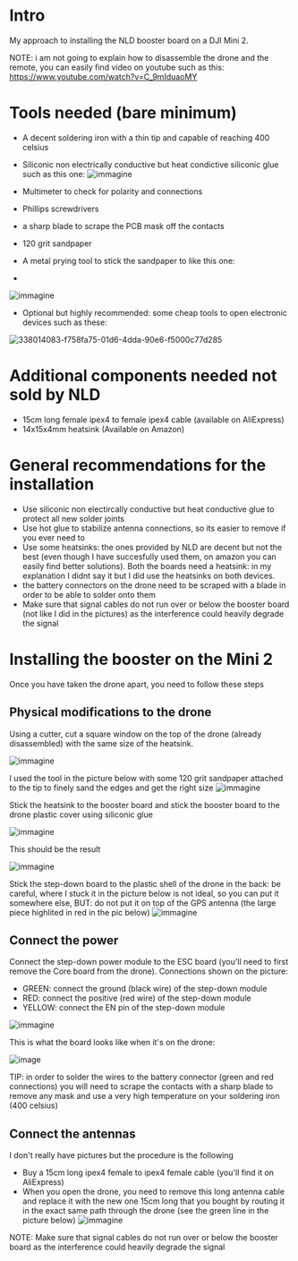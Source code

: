 # Intro
My approach to installing the NLD booster board on a DJI Mini 2.

NOTE: i am not going to explain how to disassemble the drone and the remote, you can easily find video on youtube such as this: https://www.youtube.com/watch?v=C_9mIduaoMY

# Tools needed (bare minimum)
- A decent soldering iron with a thin tip and capable of reaching 400 celsius
- Siliconic non electrically conductive but heat condictive siliconic glue such as this one:
![immagine](https://github.com/user-attachments/assets/2a0a0e62-e4f0-48af-b45c-07f20505b6b9)

- Multimeter to check for polarity and connections
- Phillips screwdrivers
- a sharp blade to scrape the PCB mask off the contacts
- 120 grit sandpaper
- A metal prying tool to stick the sandpaper to like this one:
- 
![immagine](https://github.com/user-attachments/assets/a5628589-9d4c-4091-a76e-7ce5e8a4b9c8)
- Optional but highly recommended: some cheap tools to open electronic devices such as these:

![338014083-f758fa75-01d6-4dda-90e6-f5000c77d285](https://github.com/user-attachments/assets/3a104caa-c078-41a8-82ae-4bfe9642fcd5)

# Additional components needed not sold by NLD
- 15cm long female ipex4 to female ipex4 cable (available on AliExpress)
- 14x15x4mm heatsink (Available on Amazon)

# General recommendations for the installation
- Use siliconic non electircally conductive but heat conductive glue to protect all new solder joints
- Use hot glue to stabilize antenna connections, so its easier to remove if you ever need to
- Use some heatsinks: the ones provided by NLD are decent but not the best (even though I have succesfully used them, on amazon you can easily find better solutions). Both the boards need a heatsink: in my explanation I didnt say it but I did use the heatsinks on both devices. 
- the battery connectors on the drone need to be scraped with a blade in order to be able to solder onto them
- Make sure that signal cables do not run over or below the booster board (not like I did in the pictures) as the interference could heavily degrade the signal


# Installing the booster on the Mini 2
Once you have taken the drone apart, you need to follow these steps

## Physical modifications to the drone
Using a cutter, cut a square window on the top of the drone (already disassembled) with the same size of the heatsink. 

![immagine](https://github.com/user-attachments/assets/4a1d6f11-0854-4d29-b4c1-a749dd821f3f)

I used the tool in the picture below with some 120 grit sandpaper attached to the tip to finely sand the edges and get the right size
![immagine](https://github.com/user-attachments/assets/a5628589-9d4c-4091-a76e-7ce5e8a4b9c8)

Stick the heatsink to the booster board and stick the booster board to the drone plastic cover using siliconic glue


![immagine](https://github.com/user-attachments/assets/53906b2d-94e9-4407-aa70-8838d3d70f40)

This should be the result

![immagine](https://github.com/user-attachments/assets/9dfbc7b9-6510-49aa-923b-9ef517b7b28a)

Stick the step-down board to the plastic shell of the drone in the back: be careful, where I stuck it in the picture below is not ideal, so you can put it somewhere else, BUT: do not put it on top of the GPS antenna (the large piece highlited in red in the pic below)
![immagine](https://github.com/user-attachments/assets/0cecb7ab-bf3f-4b33-af66-e859a5f7d1c0)


## Connect the power
Connect the step-down power module to the ESC board (you'll need to first remove the Core board from the drone).
Connections shown on the picture:
- GREEN: connect the ground (black wire) of the step-down module
- RED: connect the positive (red wire) of the step-down module
- YELLOW: connect the EN pin of the step-down module

![immagine](https://github.com/user-attachments/assets/7f5fb054-110d-4afb-b4ef-71cfbe75bf7d)

This is what the board looks like when it's on the drone:

![image](https://github.com/user-attachments/assets/93be2b71-102c-41a2-9bc6-62b31e5b7165)

TIP: in order to solder the wires to the battery connector (green and red connections) you will need to scrape the contacts with a sharp blade to remove any mask and use a very high temperature on your soldering iron (400 celsius)

## Connect the antennas
I don't really have pictures but the procedure is the following
- Buy a 15cm long ipex4 female to ipex4 female cable (you'll find it on AliExpress)
- When you open the drone, you need to remove this long antenna cable and replace it with the new one 15cm long that you bought by routing it in the exact same path through the drone (see the green line in the picture below)
![immagine](https://github.com/user-attachments/assets/7f7865cb-b596-47e9-903d-9b92d9eed730)

NOTE: Make sure that signal cables do not run over or below the booster board as the interference could heavily degrade the signal
